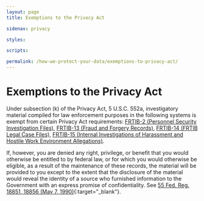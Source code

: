 ```yaml
---
layout: page
title: Exemptions to the Privacy Act

sidenav: privacy

styles:

scripts:

permalink: /how-we-protect-your-data/exemptions-to-privacy-act/
---
```

# Exemptions to the Privacy Act

Under subsection (k) of the Privacy Act, 5 U.S.C. 552a, investigatory material compiled for law enforcement purposes in the following systems is exempt from certain Privacy Act requirements: [FRTIB-2 (Personnel Security Investigation Files)](/how-we-protect-your-data/system-of-records-notices/#frtib-2), [FRTIB-13 (Fraud and Forgery Records)](/how-we-protect-your-data/system-of-records-notices/#frtib-13), [FRTIB-14 (FRTIB Legal Case Files)](/how-we-protect-your-data/system-of-records-notices/#frtib-14), [FRTIB-15 (Internal Investigations of Harassment and Hostile Work Environment Allegations)](/how-we-protect-your-data/system-of-records-notices/#frtib-15).

If, however, you are denied any right, privilege, or benefit that you would otherwise be entitled to by federal law, or for which you would otherwise be eligible, as a result of the maintenance of these records, the material will be provided to you except to the extent that the disclosure of the material would reveal the identity of a source who furnished information to the Government with an express promise of confidentiality. See [55 Fed. Reg. 18851, 18856 (May 7, 1990)](https://www.govinfo.gov/app/details/FR-1990-05-07){:target="\_blank"}.

<!-- CONTENT END -->

